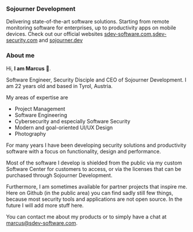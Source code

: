 ### Sojourner Development

Delivering state-of-the-art software solutions. Starting from remote monitoring software for enterprises, up to productivity apps on mobile devices. Check out our official websites [sdev-software.com](https://sdev-software.com),[sdev-security.com](https://sdev-security.com) and [sojourner.dev](https://sojourner.dev)

### About me

Hi, **I am Marcus** 🚀.

Software Engineer, Security Disciple and CEO of Sojourner Development. I am 22 years old and based in Tyrol, Austria.

My areas of expertise are
 * Project Management
 * Software Engineering
 * Cybersecurity and especially Software Security
 * Modern and goal-oriented UI/UX Design
 * Photography

For many years I have been developing security solutions and productivity software with a focus on functionality, design and performance.

Most of the software I develop is shielded from the public via my custom Software Center for customers to access, or via the licenses that can be purchased through Sojourner Development.

Furthermore, I am sometimes available for partner projects that inspire me. Here on Github (in the public area) you can find sadly still few things, because most security tools and applications are not open source. In the future I will add more stuff here.

You can contact me about my products or to simply have a chat at marcus@sdev-software.com.

